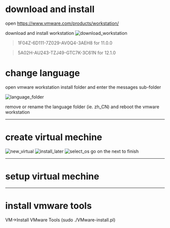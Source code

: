 # download and install

open <https://www.vmware.com/products/workstation/>

download and install workstation
![download_workstation](https://raw.githubusercontent.com/ouiyeah/vmware_workstation/master/img/download_workstation.png "download_workstation")

>1F04Z-6D111-7Z029-AV0Q4-3AEH8 for 11.0.0

>5A02H-AU243-TZJ49-GTC7K-3C61N for 12.1.0

# change language

open vmware workstation install folder and enter the messages sub-folder

![language_folder](https://raw.githubusercontent.com/ouiyeah/vmware_workstation/master/img/language_folder.png "language_folder")

remove or rename the language folder (ie. zh_CN) and reboot the vmware workstation

***
# create virtual mechine

![new_virtual](https://raw.githubusercontent.com/ouiyeah/vmware_workstation/master/img/new_virtual.png "new_virtual")
![install_later](https://raw.githubusercontent.com/ouiyeah/vmware_workstation/master/img/install_later.png "install_later")
![select_os](https://raw.githubusercontent.com/ouiyeah/vmware_workstation/master/img/select_os.png "select_os")
go on the next to finish

***
# setup virtual mechine


***
# install vmware tools

VM->Install VMware Tools (sudo ./VMware-install.pl)
